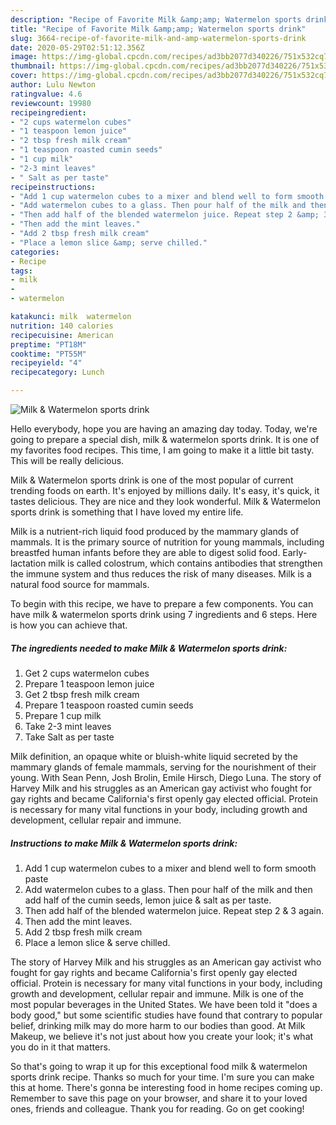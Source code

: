 ```yaml
---
description: "Recipe of Favorite Milk &amp;amp; Watermelon sports drink"
title: "Recipe of Favorite Milk &amp;amp; Watermelon sports drink"
slug: 3664-recipe-of-favorite-milk-and-amp-watermelon-sports-drink
date: 2020-05-29T02:51:12.356Z
image: https://img-global.cpcdn.com/recipes/ad3bb2077d340226/751x532cq70/milk-watermelon-sports-drink-recipe-main-photo.jpg
thumbnail: https://img-global.cpcdn.com/recipes/ad3bb2077d340226/751x532cq70/milk-watermelon-sports-drink-recipe-main-photo.jpg
cover: https://img-global.cpcdn.com/recipes/ad3bb2077d340226/751x532cq70/milk-watermelon-sports-drink-recipe-main-photo.jpg
author: Lulu Newton
ratingvalue: 4.6
reviewcount: 19980
recipeingredient:
- "2 cups watermelon cubes"
- "1 teaspoon lemon juice"
- "2 tbsp fresh milk cream"
- "1 teaspoon roasted cumin seeds"
- "1 cup milk"
- "2-3 mint leaves"
- " Salt as per taste"
recipeinstructions:
- "Add 1 cup watermelon cubes to a mixer and blend well to form smooth paste"
- "Add watermelon cubes to a glass. Then pour half of the milk and then add half of the cumin seeds, lemon juice &amp; salt as per taste."
- "Then add half of the blended watermelon juice. Repeat step 2 &amp; 3 again."
- "Then add the mint leaves."
- "Add 2 tbsp fresh milk cream"
- "Place a lemon slice &amp; serve chilled."
categories:
- Recipe
tags:
- milk
- 
- watermelon

katakunci: milk  watermelon 
nutrition: 140 calories
recipecuisine: American
preptime: "PT18M"
cooktime: "PT55M"
recipeyield: "4"
recipecategory: Lunch

---
```



![Milk &amp; Watermelon sports drink](https://img-global.cpcdn.com/recipes/ad3bb2077d340226/751x532cq70/milk-watermelon-sports-drink-recipe-main-photo.jpg)

Hello everybody, hope you are having an amazing day today. Today, we're going to prepare a special dish, milk &amp; watermelon sports drink. It is one of my favorites food recipes. This time, I am going to make it a little bit tasty. This will be really delicious.

Milk &amp; Watermelon sports drink is one of the most popular of current trending foods on earth. It's enjoyed by millions daily. It's easy, it's quick, it tastes delicious. They are nice and they look wonderful. Milk &amp; Watermelon sports drink is something that I have loved my entire life.

Milk is a nutrient-rich liquid food produced by the mammary glands of mammals. It is the primary source of nutrition for young mammals, including breastfed human infants before they are able to digest solid food. Early-lactation milk is called colostrum, which contains antibodies that strengthen the immune system and thus reduces the risk of many diseases. Milk is a natural food source for mammals.


To begin with this recipe, we have to prepare a few components. You can have milk &amp; watermelon sports drink using 7 ingredients and 6 steps. Here is how you can achieve that.

<!--inarticleads1-->

##### The ingredients needed to make Milk &amp; Watermelon sports drink:

1. Get 2 cups watermelon cubes
1. Prepare 1 teaspoon lemon juice
1. Get 2 tbsp fresh milk cream
1. Prepare 1 teaspoon roasted cumin seeds
1. Prepare 1 cup milk
1. Take 2-3 mint leaves
1. Take  Salt as per taste


Milk definition, an opaque white or bluish-white liquid secreted by the mammary glands of female mammals, serving for the nourishment of their young. With Sean Penn, Josh Brolin, Emile Hirsch, Diego Luna. The story of Harvey Milk and his struggles as an American gay activist who fought for gay rights and became California&#39;s first openly gay elected official. Protein is necessary for many vital functions in your body, including growth and development, cellular repair and immune. 

<!--inarticleads2-->

##### Instructions to make Milk &amp; Watermelon sports drink:

1. Add 1 cup watermelon cubes to a mixer and blend well to form smooth paste
1. Add watermelon cubes to a glass. Then pour half of the milk and then add half of the cumin seeds, lemon juice &amp; salt as per taste.
1. Then add half of the blended watermelon juice. Repeat step 2 &amp; 3 again.
1. Then add the mint leaves.
1. Add 2 tbsp fresh milk cream
1. Place a lemon slice &amp; serve chilled.


The story of Harvey Milk and his struggles as an American gay activist who fought for gay rights and became California&#39;s first openly gay elected official. Protein is necessary for many vital functions in your body, including growth and development, cellular repair and immune. Milk is one of the most popular beverages in the United States. We have been told it &#34;does a body good,&#34; but some scientific studies have found that contrary to popular belief, drinking milk may do more harm to our bodies than good. At Milk Makeup, we believe it&#39;s not just about how you create your look; it&#39;s what you do in it that matters. 

So that's going to wrap it up for this exceptional food milk &amp; watermelon sports drink recipe. Thanks so much for your time. I'm sure you can make this at home. There's gonna be interesting food in home recipes coming up. Remember to save this page on your browser, and share it to your loved ones, friends and colleague. Thank you for reading. Go on get cooking!
